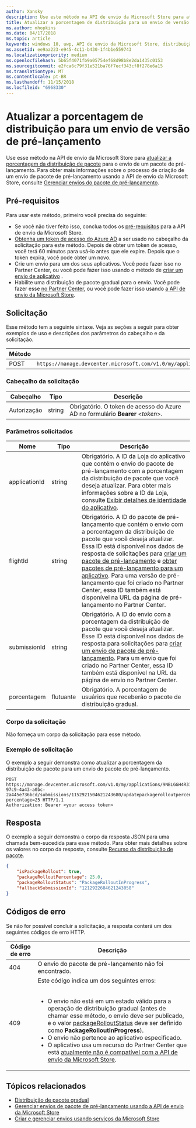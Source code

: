 ```yaml
---
author: Xansky
description: Use este método na API de envio da Microsoft Store para atualizar a porcentagem da distribuição de pacote para o envio de um pacote de pré-lançamento.
title: Atualizar a porcentagem de distribuição para um envio de versão de pré-lançamento
ms.author: mhopkins
ms.date: 04/17/2018
ms.topic: article
keywords: windows 10, uwp, API de envio da Microsoft Store, distribuição de pacote, envio de versão de pré-lançamento, atualização, porcentagem
ms.assetid: ee9aa223-e945-4c11-b430-1f4b1e559743
ms.localizationpriority: medium
ms.openlocfilehash: 5b65f4071fb9a05754ef68d98b8e2da1435c0153
ms.sourcegitcommit: e2fca6c79f31e521ba76f7ecf343cf8f278e6a15
ms.translationtype: MT
ms.contentlocale: pt-BR
ms.lasthandoff: 11/15/2018
ms.locfileid: "6968330"
---
```

# <a name="update-the-rollout-percentage-for-a-flight-submission"></a>Atualizar a porcentagem de distribuição para um envio de versão de pré-lançamento


Use esse método na API de envio da Microsoft Store para [atualizar a porcentagem da distribuição de pacote](../publish/gradual-package-rollout.md#setting-the-rollout-percentage) para o envio de um pacote de pré-lançamento. Para obter mais informações sobre o processo de criação de um envio de pacote de pré-lançamento usando a API de envio da Microsoft Store, consulte [Gerenciar envios do pacote de pré-lançamento](manage-flight-submissions.md).

## <a name="prerequisites"></a>Pré-requisitos

Para usar este método, primeiro você precisa do seguinte:

* Se você não tiver feito isso, conclua todos os [pré-requisitos](create-and-manage-submissions-using-windows-store-services.md#prerequisites) para a API de envio da Microsoft Store.
* [Obtenha um token de acesso do Azure AD](create-and-manage-submissions-using-windows-store-services.md#obtain-an-azure-ad-access-token) a ser usado no cabeçalho da solicitação para este método. Depois de obter um token de acesso, você terá 60 minutos para usá-lo antes que ele expire. Depois que o token expira, você pode obter um novo.
* Crie um envio para um dos seus aplicativos. Você pode fazer isso no Partner Center, ou você pode fazer isso usando o método de [criar um envio de aplicativo](create-an-app-submission.md) .
* Habilite uma distribuição de pacote gradual para o envio. Você pode fazer esse [no Partner Center](../publish/gradual-package-rollout.md), ou você pode fazer isso usando [a API de envio da Microsoft Store](manage-flight-submissions.md#manage-gradual-package-rollout).

## <a name="request"></a>Solicitação

Esse método tem a seguinte sintaxe. Veja as seções a seguir para obter exemplos de uso e descrições dos parâmetros do cabeçalho e da solicitação.

| Método | URI da solicitação                                                      |
|--------|------------------------------------------------------------------|
| POST   | ```https://manage.devcenter.microsoft.com/v1.0/my/applications/{applicationId}/flights/{flightId}/submissions/{submissionId}/updatepackagerolloutpercentage``` |


### <a name="request-header"></a>Cabeçalho da solicitação

| Cabeçalho        | Tipo   | Descrição                                                                 |
|---------------|--------|-----------------------------------------------------------------------------|
| Autorização | string | Obrigatório. O token de acesso do Azure AD no formulário **Bearer** &lt;*token*&gt;. |


### <a name="request-parameters"></a>Parâmetros solicitados

| Nome        | Tipo   | Descrição                                                                 |
|---------------|--------|-----------------------------------------------------------------------------|
| applicationId | string | Obrigatório. A ID da Loja do aplicativo que contém o envio do pacote de pré-lançamento com a porcentagem da distribuição de pacote que você deseja atualizar. Para obter mais informações sobre a ID da Loja, consulte [Exibir detalhes de identidade do aplicativo](https://msdn.microsoft.com/windows/uwp/publish/view-app-identity-details).  |
| flightId | string | Obrigatório. A ID do pacote de pré-lançamento que contém o envio com a porcentagem da distribuição de pacote que você deseja atualizar. Essa ID está disponível nos dados de resposta de solicitações para [criar um pacote de pré-lançamento](create-a-flight.md) e [obter pacotes de pré-lançamento para um aplicativo](get-flights-for-an-app.md). Para uma versão de pré-lançamento que foi criado no Partner Center, essa ID também está disponível na URL da página de pré-lançamento no Partner Center.  |
| submissionId | string | Obrigatório. A ID do envio com a porcentagem da distribuição de pacote que você deseja atualizar. Esse ID está disponível nos dados de resposta para solicitações para [criar um envio de pacote de pré-lançamento](create-a-flight-submission.md). Para um envio que foi criado no Partner Center, essa ID também está disponível na URL da página de envio no Partner Center.  |
| porcentagem  |  flutuante  |  Obrigatório. A porcentagem de usuários que receberão o pacote de distribuição gradual.  |


### <a name="request-body"></a>Corpo da solicitação

Não forneça um corpo da solicitação para esse método.

### <a name="request-example"></a>Exemplo de solicitação

O exemplo a seguir demonstra como atualizar a porcentagem da distribuição de pacote para um envio do pacote de pré-lançamento.

```
POST https://manage.devcenter.microsoft.com/v1.0/my/applications/9NBLGGH4R315/flights/43e448df-97c9-4a43-a0bc-2a445e736bcd/submissions/1152921504621243680/updatepackagerolloutpercentage?percentage=25 HTTP/1.1
Authorization: Bearer <your access token>
```

## <a name="response"></a>Resposta

O exemplo a seguir demonstra o corpo da resposta JSON para uma chamada bem-sucedida para esse método. Para obter mais detalhes sobre os valores no corpo da resposta, consulte [Recurso da distribuição de pacote](manage-flight-submissions.md#package-rollout-object).

```json
{
    "isPackageRollout": true,
    "packageRolloutPercentage": 25.0,
    "packageRolloutStatus": "PackageRolloutInProgress",
    "fallbackSubmissionId": "1212922684621243058"
}
```

## <a name="error-codes"></a>Códigos de erro

Se não for possível concluir a solicitação, a resposta conterá um dos seguintes códigos de erro HTTP.

| Código de erro |  Descrição   |
|--------|------------------|
| 404  | O envio do pacote de pré-lançamento não foi encontrado. |
| 409  | Este código indica um dos seguintes erros:<br/><br/><ul><li>O envio não está em um estado válido para a operação de distribuição gradual (antes de chamar esse método, o envio deve ser publicado, e o valor [packageRolloutStatus](manage-flight-submissions.md#package-rollout-object) deve ser definido como **PackageRolloutInProgress**).</li><li>O envio não pertence ao aplicativo especificado.</li><li>O aplicativo usa um recurso do Partner Center que está [atualmente não é compatível com a API de envio da Microsoft Store](create-and-manage-submissions-using-windows-store-services.md#not_supported).</li></ul> |   


## <a name="related-topics"></a>Tópicos relacionados

* [Distribuição de pacote gradual](../publish/gradual-package-rollout.md)
* [Gerenciar envios de pacote de pré-lançamento usando a API de envio da Microsoft Store](manage-flight-submissions.md)
* [Criar e gerenciar envios usando serviços da Microsoft Store](create-and-manage-submissions-using-windows-store-services.md)
